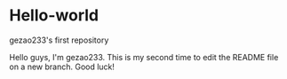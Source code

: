 # Hello-world
gezao233's first repository

Hello guys, I'm gezao233.
This is my second time to edit the README file on a new branch.
Good luck!
